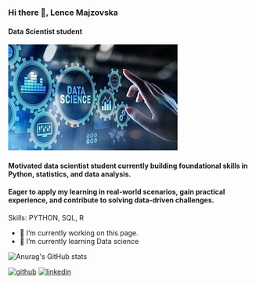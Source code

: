 ### Hi there 👋, Lence  Majzovska
#### Data Scientist student
![Data Scientist student](https://github.com/lencemajzovska/lencemajzovska/blob/main/DS.jpg)

#### Motivated data scientist student currently building foundational skills in Python, statistics, and data analysis. 
#### Eager to apply my learning in real-world scenarios, gain practical experience, and contribute to solving data-driven challenges.

Skills: PYTHON, SQL, R

- 🔭 I’m currently working on this page. 
- 🌱 I’m currently learning Data science 

![Anurag's GitHub stats](https://github-readme-stats.vercel.app/api?username=lencemajzovska&show_icons=true&theme=transparent)

[<img src='https://cdn.jsdelivr.net/npm/simple-icons@3.0.1/icons/github.svg' alt='github' height='40'>](https://github.com/lencemajzovska)  [<img src='https://cdn.jsdelivr.net/npm/simple-icons@3.0.1/icons/linkedin.svg' alt='linkedin' height='40'>](https://www.linkedin.com/in/www.linkedin.com/in/lence-majzovska-9837702a7/)  






